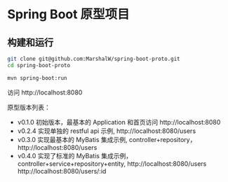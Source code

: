 # Spring Boot 原型项目

## 构建和运行

```bash
git clone git@github.com:MarshalW/spring-boot-proto.git
cd spring-boot-proto

mvn spring-boot:run
```

访问 http://localhost:8080

原型版本列表：

- v0.1.0 初始版本，最基本的 Application 和首页访问 http://localhost:8080
- v0.2.4 实现单独的 restful api 示例, http://localhost:8080/users
- v0.3.0 实现最基本的 MyBatis 集成示例, controller+repository，http://localhost:8080/users
- v0.4.0 实现了标准的 MyBatis 集成示例，controller+service+repository+entity, http://localhost:8080/users http://localhost:8080/users/:id

